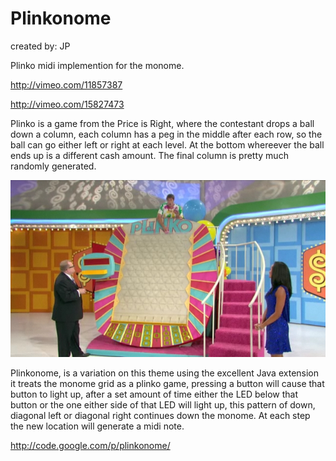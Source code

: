 # Plinkonome 

created by: JP

Plinko midi implemention for the monome.

http://vimeo.com/11857387

http://vimeo.com/15827473

Plinko is a game from the Price is Right, where the contestant drops a ball down a column, each column has a peg in the middle after each row, so the ball can go either left or right at each level.  At the bottom whereever the ball ends up is a different cash amount.  The final column is pretty much randomly generated.

![](app-plinkoseason37.jpg)

Plinkonome, is a variation on this theme using the excellent Java extension it treats the monome grid as a plinko game, pressing a button will cause that button to light up, after a set amount of time either the LED below that button or the one either side of that LED will light up, this pattern of down, diagonal left or diagonal right continues down the monome.  At each step the new location will generate a midi note.

http://code.google.com/p/plinkonome/
